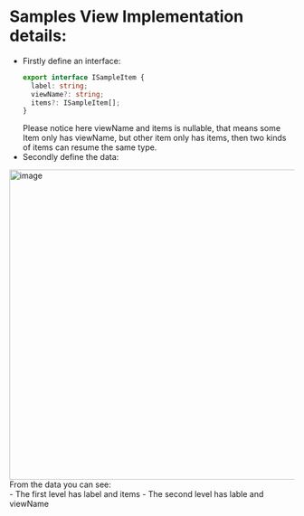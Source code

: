 # Samples View Implementation details:
- Firstly define an interface:
  ```ts
  export interface ISampleItem {
    label: string;
    viewName?: string;
    items?: ISampleItem[];
  }
  ```
  Please notice here viewName and items is nullable, that means some Item only has viewName, but other item only has items, then two kinds of items can resume the same type.
- Secondly define the data:
<img width="549" alt="image" src="https://github.com/zhangguanghuib/NewCommerceSDK/assets/14832260/dd05152d-c4ad-4a74-9ae9-a84cf5416563">
From the data you can see:<br/>
  - The first level has label and items
  - The second level has lable and viewName




